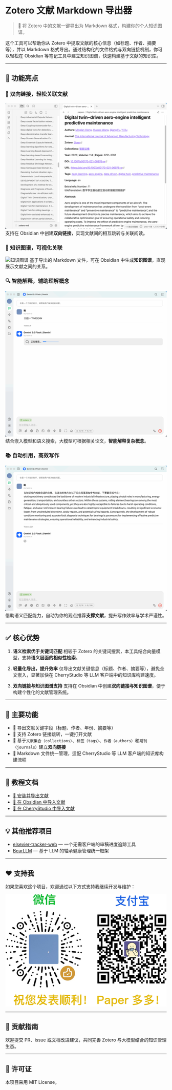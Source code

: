# Zotero 文献 Markdown 导出器

> 📘 将 Zotero 中的文献一键导出为 Markdown 格式，构建你的个人知识图谱。

这个工具可以帮助你从 Zotero 中提取文献的核心信息（如标题、作者、摘要等），并以 Markdown 格式导出。通过结构化的文件格式与双向链接机制，你可以轻松在 Obsidian 等笔记工具中建立知识图谱，快速构建基于文献的知识库。

---

## 🌟 功能亮点

### 🔗 双向链接，轻松关联文献

![双向链接](img/bidirectional-links.gif)
支持在 Obsidian 中创建**双向链接**，实现文献间的相互跳转与关联阅读。

### 🧠 知识图谱，可视化关联

![知识图谱](img/knowledge-graph.gif)
基于导出的 Markdown 文件，可在 Obsidian 中生成**知识图谱**，直观展示文献之间的关系。

### 🔍 智能解释，辅助理解概念

![概念解释](img/explain-concept.gif)
结合嵌入模型和语义搜索，大模型可根据相关论文，**智能解释复杂概念**。

### 📚 自动引用，高效写作

![参考文献](img/add-references.gif)
借助语义匹配能力，自动为你的观点推荐**支撑文献**，提升写作效率与学术严谨性。

---

## ✅ 核心优势

1. **语义检索优于关键词匹配**
   相较于 Zotero 的关键词搜索，本工具结合向量模型，支持**语义层面的相似性检索**。

2. **轻量化导出，提升效率**
   仅导出文献关键信息（标题、作者、摘要等），避免全文嵌入，显著加快在 CherryStudio 等 LLM 客户端中的知识库构建速度。

3. **双向链接与知识图谱支持**
   支持在 Obsidian 中创建**双向链接与知识图谱**，便于构建个性化的文献管理系统。

---

## 🔧 主要功能

- 📝 导出文献关键字段（标题、作者、年份、摘要等）
- 🔗 支持 Zotero 链接跳转，一键打开文献
- 🔁 基于`文献集合（collections）`、`标签（tags）`、`作者（authors）`和`期刊（journals）`建立**双向链接**
- 📂 Markdown 文件统一管理，适配 CherryStudio 等 LLM 客户端的知识库构建流程

---

## 📖 教程文档

- [🔧 安装并导出文献](tutorial/install.md)
- [📁 在 Obsidian 中导入文献](tutorial/obsidian.md)
- [🤖 在 CherryStudio 中导入文献](tutorial/cherry.md)

---

## 💡 其他推荐项目

- [elsevier-tracker-web](https://github.com/KarlRaphel/elsevier-tracker-web) — 一个无需客户端的审稿进度追踪工具
- [BearLLM](https://github.com/SIA-IDE/BearLLM) — 基于 LLM 的轴承健康管理统一框架

---

## ❤️ 支持我

如果您喜欢这个项目，欢迎通过以下方式支持我继续开发与维护：

![捐赠二维码](https://raw.githubusercontent.com/KarlRaphel/elsevier-tracker-web/main/public/donation_qr_code.jpg)

---

## 🤝 贡献指南

欢迎提交 PR、issue 或文档改进建议，共同完善 Zotero 与大模型结合的知识管理生态。

---

## 📝 许可证

本项目采用 MIT License。
